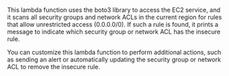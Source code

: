 This lambda function uses the boto3 library to access the EC2 service, and it scans all security groups and network ACLs in the current region for rules that allow unrestricted access (0.0.0.0/0). If such a rule is found, it prints a message to indicate which security group or network ACL has the insecure rule.

You can customize this lambda function to perform additional actions, such as sending an alert or automatically updating the security group or network ACL to remove the insecure rule.
